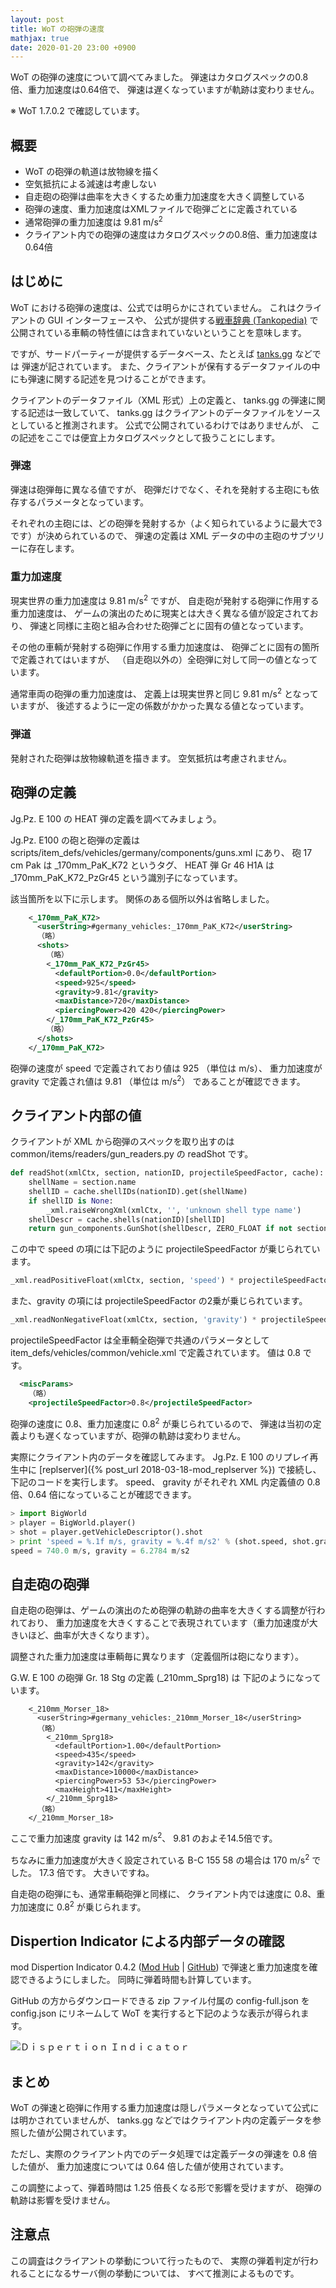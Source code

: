 ```yaml
---
layout: post
title: WoT の砲弾の速度
mathjax: true
date: 2020-01-20 23:00 +0900
---
```

WoT の砲弾の速度について調べてみました。
弾速はカタログスペックの0.8倍、重力加速度は0.64倍で、
弾速は遅くなっていますが軌跡は変わりません。

※ WoT 1.7.0.2 で確認しています。

## 概要

+ WoT の砲弾の軌道は放物線を描く
+ 空気抵抗による減速は考慮しない
+ 自走砲の砲弾は曲率を大きくするため重力加速度を大きく調整している
+ 砲弾の速度、重力加速度はXMLファイルで砲弾ごとに定義されている
+ 通常砲弾の重力加速度は 9.81 m/s<sup>2</sup>
+ クライアント内での砲弾の速度はカタログスペックの0.8倍、重力加速度は0.64倍


## はじめに

WoT における砲弾の速度は、公式では明らかにされていません。
これはクライアントの GUI インターフェースや、
公式が提供する[戦車辞典 (Tankopedia)](https://worldoftanks.asia/ja/tankopedia)
で公開されている車輌の特性値には含まれていないということを意味します。

ですが、サードパーティーが提供するデータベース、たとえば [tanks.gg](https://tanks.gg/list) などでは
弾速が記されています。
また、クライアントが保有するデータファイルの中にも弾速に関する記述を見つけることができます。

クライアントのデータファイル（XML 形式）上の定義と、
tanks.gg の弾速に関する記述は一致していて、
tanks.gg はクライアントのデータファイルをソースとしていると推測されます。
公式で公開されているわけではありませんが、
この記述をここでは便宜上カタログスペックとして扱うことにします。


### 弾速

弾速は砲弾毎に異なる値ですが、
砲弾だけでなく、それを発射する主砲にも依存するパラメータとなっています。

それぞれの主砲には、どの砲弾を発射するか（よく知られているように最大で3です）が決められているので、
弾速の定義は XML データの中の主砲のサブツリーに存在します。


### 重力加速度

現実世界の重力加速度は 9.81 m/s<sup>2</sup> ですが、
自走砲が発射する砲弾に作用する重力加速度は、
ゲームの演出のために現実とは大きく異なる値が設定されており、
弾速と同様に主砲と組み合わせた砲弾ごとに固有の値となっています。

その他の車輌が発射する砲弾に作用する重力加速度は、
砲弾ごとに固有の箇所で定義されてはいますが、
（自走砲以外の）全砲弾に対して同一の値となっています。

通常車両の砲弾の重力加速度は、
定義上は現実世界と同じ 9.81 m/s<sup>2</sup> となっていますが、
後述するように一定の係数がかかった異なる値となっています。


### 弾道

発射された砲弾は放物線軌道を描きます。
空気抵抗は考慮されません。


## 砲弾の定義

Jg.Pz. E 100 の HEAT 弾の定義を調べてみましょう。

Jg.Pz. E100 の砲と砲弾の定義は
scripts/item_defs/vehicles/germany/components/guns.xml
にあり、
砲 17 cm Pak は _170mm_PaK_K72 というタグ、
HEAT 弾 Gr 46 H1A は _170mm_PaK_K72_PzGr45 という識別子になっています。

該当箇所を以下に示します。
関係のある個所以外は省略しました。

```xml
    <_170mm_PaK_K72>
      <userString>#germany_vehicles:_170mm_PaK_K72</userString>
      （略）
      <shots>
        （略）
        <_170mm_PaK_K72_PzGr45>
          <defaultPortion>0.0</defaultPortion>
          <speed>925</speed>
          <gravity>9.81</gravity>
          <maxDistance>720</maxDistance>
          <piercingPower>420 420</piercingPower>
        </_170mm_PaK_K72_PzGr45>
        （略）
      </shots>
    </_170mm_PaK_K72>
```

砲弾の速度が speed で定義されており値は 925 （単位は m/s）、
重力加速度が gravity で定義され値は 9.81 （単位は m/s<sup>2</sup>）
であることが確認できます。


## クライアント内部の値

クライアントが XML から砲弾のスペックを取り出すのは
common/items/readers/gun_readers.py
の readShot です。

```python
def readShot(xmlCtx, section, nationID, projectileSpeedFactor, cache):
    shellName = section.name
    shellID = cache.shellIDs(nationID).get(shellName)
    if shellID is None:
        _xml.raiseWrongXml(xmlCtx, '', 'unknown shell type name')
    shellDescr = cache.shells(nationID)[shellID]
    return gun_components.GunShot(shellDescr, ZERO_FLOAT if not section.has_key('defaultPortion') else _xml.readFraction(xmlCtx, section, 'defaultPortion'), _xml.readVector2(xmlCtx, section, 'piercingPower'), _xml.readPositiveFloat(xmlCtx, section, 'speed') * projectileSpeedFactor, _xml.readNonNegativeFloat(xmlCtx, section, 'gravity') * projectileSpeedFactor ** 2, _xml.readPositiveFloat(xmlCtx, section, 'maxDistance'), _xml.readFloat(xmlCtx, section, 'maxHeight', 1000000.0))
```

この中で speed の項には下記のように projectileSpeedFactor が乗じられています。

```python
_xml.readPositiveFloat(xmlCtx, section, 'speed') * projectileSpeedFactor
```

また、gravity の項には projectileSpeedFactor の2乗が乗じられています。

```python
_xml.readNonNegativeFloat(xmlCtx, section, 'gravity') * projectileSpeedFactor ** 2
```

projectileSpeedFactor は全車輌全砲弾で共通のパラメータとして
item_defs/vehicles/common/vehicle.xml
で定義されています。
値は 0.8 です。

```xml
  <miscParams>
    （略）
    <projectileSpeedFactor>0.8</projectileSpeedFactor>
```

砲弾の速度に 0.8、重力加速度に 0.8<sup>2</sup> が乗じられているので、
弾速は当初の定義よりも遅くなっていますが、砲弾の軌跡は変わりません。

実際にクライアント内のデータを確認してみます。
Jg.Pz. E 100 のリプレイ再生中に [replserver]({% post_url 2018-03-18-mod_replserver %}) で接続し、
下記のコードを実行します。
speed、 gravity がそれぞれ XML 内定義値の 0.8 倍、0.64 倍になっていることが確認できます。

```python
> import BigWorld
> player = BigWorld.player()
> shot = player.getVehicleDescriptor().shot
> print 'speed = %.1f m/s, gravity = %.4f m/s2' % (shot.speed, shot.gravity)
speed = 740.0 m/s, gravity = 6.2784 m/s2

```


## 自走砲の砲弾

自走砲の砲弾は、ゲームの演出のため砲弾の軌跡の曲率を大きくする調整が行われており、
重力加速度を大きくすることで表現されています（重力加速度が大きいほど、曲率が大きくなります）。

調整された重力加速度は車輌毎に異なります（定義個所は砲になります）。

G.W. E 100 の砲弾 Gr. 18 Stg の定義 (_210mm_Sprg18) は
下記のようになっています。

```
    <_210mm_Morser_18>
      <userString>#germany_vehicles:_210mm_Morser_18</userString>
      （略）
        <_210mm_Sprg18>
          <defaultPortion>1.00</defaultPortion>
          <speed>435</speed>
          <gravity>142</gravity>
          <maxDistance>10000</maxDistance>
          <piercingPower>53 53</piercingPower>
          <maxHeight>411</maxHeight>
        </_210mm_Sprg18>
      （略）
    </_210mm_Morser_18>
```

ここで重力加速度 gravity は 142 m/s<sup>2</sup>、
9.81 のおよそ14.5倍です。

ちなみに重力加速度が大きく設定されている B-C 155 58 の場合は 170 m/s<sup>2</sup> でした。
17.3 倍です。
大きいですね。

自走砲の砲弾にも、通常車輌砲弾と同様に、
クライアント内では速度に 0.8、重力加速度に 0.8<sup>2</sup> が乗じられます。


## Dispertion Indicator による内部データの確認

mod Dispertion Indicator 0.4.2
([Mod Hub](https://wgmods.net/3271/) | [GitHub](https://github.com/chirimenmonster/wotmods-dispersionindicator))
で弾速と重力加速度を確認できるようにしました。
同時に弾着時間も計算しています。

GitHub の方からダウンロードできる zip ファイル付属の config-full.json を config.json にリネームして
WoT を実行すると下記のような表示が得られます。

![Ｄｉｓｐｅｒｔｉｏｎ Ｉｎｄｉｃａｔｏｒ](/resources/image_20200120_01.jpg "Dispertion Indicator 実行時の様子")


## まとめ

WoT の弾速と砲弾に作用する重力加速度は隠しパラメータとなっていて公式には明かされていませんが、
tanks.gg などではクライアント内の定義データを参照した値が公開されています。

ただし、実際のクライアント内でのデータ処理では定義データの弾速を 0.8 倍した値が、
重力加速度については 0.64 倍した値が使用されています。

この調整によって、弾着時間は 1.25 倍長くなる形で影響を受けますが、
砲弾の軌跡は影響を受けません。


## 注意点

この調査はクライアントの挙動について行ったもので、
実際の弾着判定が行われることになるサーバ側の挙動については、
すべて推測によるものです。


